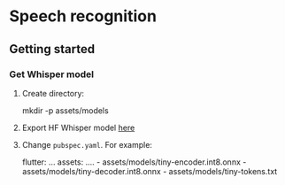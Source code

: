 # Speech recognition



## Getting started

### Get Whisper model

1. Create directory:

	mkdir -p assets/models
	<!-- cd assets/models -->
2. Export HF Whisper model [here](../../scrips/whisper)

3. Change `pubspec.yaml`. For example:

	flutter:
	  ...
	  assets:
	  ....
	   	- assets/models/tiny-encoder.int8.onnx
	    - assets/models/tiny-decoder.int8.onnx
	    - assets/models/tiny-tokens.txt